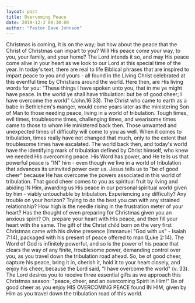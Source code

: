 ```yaml
---
layout: post
title: Overcoming Peace
date: 2019-12-3 00:30:00
author: "Pastor Dave Johnson"
---
```


Christmas is coming, it is on the way; but how about the peace that the Christ of Christmas can impart to you? Will His peace come your way, to you, your family, and your home? The Lord intends it so, and may His peace come alive in your heart as we look to our Lord at this special time of the year. In today's text, there are real to life Biblical phrases that are inspired to impart peace to you and yours - all found in the Living Christ celebrated at this eventful time by Christians around the world. Here then, are His living words for you: "These things I have spoken unto you, that in me ye might have peace. In the world ye shall have tribulation: but be of good cheer; I have overcome the world" (John.16:33). The Christ who came to earth as a babe in Bethlehem's manger, would come years later as the ministering Son of Man to those needing peace, living in a world of tribulation. Tough times, evil times, troublesome times, challenging times, and wearisome times came to those to whom He ministered back then. Those unwanted and unexpected times of difficulty will come to you as well. When it comes to tribulation, times really have not changed that much, only to the extent that troublesome times have escalated. The world back then, and today's world have the identifying mark of tribulation defined by Christ himself, who knew we needed His overcoming peace. His Word has power, and He tells us that powerful peace is "IN" him - even though we live in a world of tribulation that advances its uninvited power over us. Jesus tells us to "be of good cheer" because He has overcome the powers associated in this world of tribulation. That good cheer comes to you as spiritual fruit by living and abiding IN Him, awarding us His peace in our personal spiritual world given by him - viably untouchable by tribulation. Experiencing any difficulty? Any trouble on your horizon? Trying to do the best you can with any strained relationship? How high is the needle rising in the frustration meter of your heart? Has the thought of even preparing for Christmas given you an anxious spirit? Oh, prepare your heart with His peace, and then fill your heart with the same. The gift of the Christ child born on the very first Christmas came with his divine presence (Immanuel "God with us" - Isaiah 7:14), packaged with his present of peace offered to man (Luke 2:14). The Word of God is infinitely powerful, and so is the power of his peace that clears the way of any finite, troublesome power, demanding control over you, as you travel down the tribulation road ahead. So, be of good cheer, capture his peace, bring it in, cherish it, hold it to your heart closely, and enjoy his cheer, because the Lord said, "I have overcome the world" (v. 33). The Lord desires you to receive three essential gifts as we approach this Christmas season: "peace, cheer, and an overcoming Spirit in Him!" Be of good cheer as you enjoy HIS OVERCOMING PEACE found IN HIM, given by Him as you travel down the tribulation road of this world.
